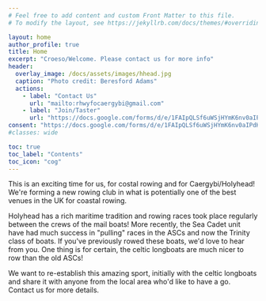 ```yaml
---
# Feel free to add content and custom Front Matter to this file.
# To modify the layout, see https://jekyllrb.com/docs/themes/#overriding-theme-defaults

layout: home
author_profile: true
title: Home
excerpt: "Croeso/Welcome. Please contact us for more info"
header:
  overlay_image: /docs/assets/images/hhead.jpg
  caption: "Photo credit: Beresford Adams"
  actions:
    - label: "Contact Us"
      url: "mailto:rhwyfocaergybi@gmail.com"
    - label: "Join/Taster"
      url: "https://docs.google.com/forms/d/e/1FAIpQLSf6uWSjHYmK6nv0aIPdKx-RXpDN-R-7Iy33QusrgKHnicPHrg/viewform?usp=header"
consent: "https://docs.google.com/forms/d/e/1FAIpQLSf6uWSjHYmK6nv0aIPdKx-RXpDN-R-7Iy33QusrgKHnicPHrg/viewform?usp=header"
#classes: wide

toc: true
toc_label: "Contents"
toc_icon: "cog"
---
```

This is an exciting time for us, for costal rowing and for Caergybi/Holyhead! We're forming a new rowing club in what is potentially one of the best venues in the UK for coastal rowing.

Holyhead has a rich maritime tradition and rowing races took place regularly between the crews of the mail boats! More recently, the Sea Cadet unit have had much success in "pulling" races in the ASCs and now the Trinity class of boats. If you've previously rowed these boats, we'd love to hear from you. One thing is for certain, the celtic longboats are much nicer to row than the old ASCs!

We want to re-establish this amazing sport, initially with the celtic longboats and share it with anyone from the local area who'd like to have a go. Contact us for more details.